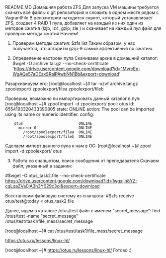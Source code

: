 README.MD
Домашняя работа ZFS
Для запуска VM машины требуется скачать все файлы с git репозитория и сложить в одном месте рядом с VagrantFile
В репозитории находится скрипт, который устанавливает ZFS, создает 4 RAID 1 пула, добавляет на каждый из них один из методов сжатия (lzjb, lz4, gzip, zle ) и скачивает на каждый пул файл для проверки метода сжатия
Начнем!
1. Проверим методы сжатия:
$zfs list
Таким образом, у нас получается, что алгоритм gzip-9 самый эффективный по сжатию.

2. Определение настроек пула
Скачиваем архив в домашний каталог:
$wget -O archive.tar.gz --no-check-certificate 'https://drive.usercontent.google.com/download?id=1MvrcEp-WgAQe57aDEzxSRalPAwbNN1Bb&export=download'

Разархивируем его:
[root@localhost ~]# tar -xzvf archive.tar.gz
zpoolexport/
zpoolexport/filea
zpoolexport/fileb

Проверим, возможно ли импортировать данный каталог в пул:
[root@localhost ~]# zpool import -d zpoolexport/
   pool: otus
     id: 6554193320433390805
  state: ONLINE
 action: The pool can be imported using its name or numeric identifier.
 config:

        otus                         ONLINE
          mirror-0                   ONLINE
            /root/zpoolexport/filea  ONLINE
            /root/zpoolexport/fileb  ONLINE

Сделаем импорт данного пула к нам в ОС:
[root@localhost ~]# zpool import -d zpoolexport/ otus

3. Работа со снапшотом, поиск сообщения от преподавателя
Скачаем файл, указанный в задании:

#$wget -O otus_task2.file --no-check-certificate https://drive.usercontent.google.com/download?id=1wgxjih8YZ-cqLqaZVa0lA3h3Y029c3oI&export=download

Восстановим файловую систему из снапшота:
#$zfs receive otus/test@today < otus_task2.file

Далее, ищем в каталоге /otus/test файл с именем “secret_message”:
find /otus/test -name "secret_message" /otus/test/task1/file_mess/secret_message

[root@localhost ~]# cat /otus/test/task1/file_mess/secret_message

https://otus.ru/lessons/linux-hl/

[root@localhost ~]# https://otus.ru/lessons/linux-hl/
Готово :)
